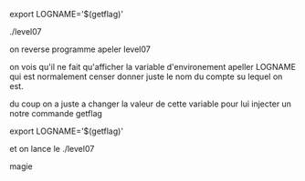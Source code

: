 

export LOGNAME='$(getflag)'

./level07

on reverse programme apeler level07

on vois qu'il ne fait qu'afficher la variable d'environement apeller LOGNAME qui est normalement censer donner juste le nom du compte su lequel on est.

du coup on a juste a changer la valeur de cette variable pour lui injecter un notre commande getflag

export LOGNAME='$(getflag)'

et on lance le ./level07 

magie